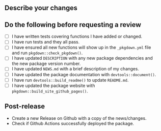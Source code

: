 ## Describe your changes


## Do the following before requesting a review

- [ ] I have written tests covering functions I have added or changed.
- [ ] I have run tests and they all pass.
- [ ] I have ensured all new functions will show up in the `_pkgdown.yml` file and run `pkgdown::check_pkgdown()`.
- [ ] I have updated `DESCRIPTION` with any new package dependencies and the new package version number.
- [ ] I have updated `NEWS.md` with a brief description of my changes.
- [ ] I have updated the package documentation with `devtools::document()`.
- [ ] I have run `devtools::build_readme()` to update `README.md`.
- [ ] I have updated the package website with `pkgdown::build_site_github_pages()`.

## Post-release

- Create a new Release on Github with a copy of the news/changes.
- Check if Github Actions successfully deployed the package.
